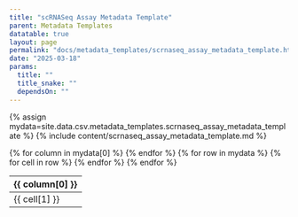 ```yaml
---
title: "scRNASeq Assay Metadata Template"
parent: Metadata Templates
datatable: true
layout: page
permalink: "docs/metadata_templates/scrnaseq_assay_metadata_template.html"
date: "2025-03-18"
params:
  title: ""
  title_snake: ""
  dependsOn: ""
---
```


{% assign mydata=site.data.csv.metadata_templates.scrnaseq_assay_metadata_template %} 
{% include content/scrnaseq_assay_metadata_template.md %}

<table id="myTable" class="display" style="width:100%">
    <thead>
    {% for column in mydata[0] %}
        <th>{{ column[0] }}</th>
    {% endfor %}
    </thead>
    <tbody>
    {% for row in mydata %}
        <tr>
        {% for cell in row %}
            <td>{{ cell[1] }}</td>
        {% endfor %}
        </tr>
    {% endfor %}
    </tbody>
</table>

<script type="text/javascript">
  var pages = [];
  $(document).ready(function () {
    $('#myTable').DataTable({
      responsive: true,
      deferRender: true,
      paging: false,
      order: [],
      columnDefs: [
        { 
          targets: 0,
          orderable: false,
          render : function(data, type, row, meta){
              return $('<a>')
                   .attr('href','../attributes/'+data)
                   .text(data)
                   .wrap('<div></div>')
                   .parent()
                   .html();
          }
        },
        { 
          targets: [1,2,3], 
          orderable: false
        }
      ]
    });
  });
</script>
